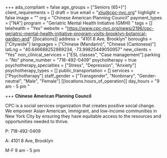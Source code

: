 +++
ada_compliant = false
age_groups = ["Seniors (65+)"]
client_requirements = []
draft = true
email = "xliu@cpc-nyc.org"
highlight = false
image = ""
org = "Chinese American Planning Council"
payment_types = ["NA"]
program = "Geriatric Mental Health Initiative (GMHI) "
tags = []
telehealth = "Yes"
website = "https://www.cpc-nyc.org/news/2196/cpc-geriatric-mental-health-initiative-program-visits-brooklyn-botanical-garden-and"
[[locations]]
address = "4101 8 Ave, Brooklyn"
boroughs = ["Citywide"]
languages = ["Chinese (Mandarin)", "Chinese (Cantonese)"]
latLng = "40.646688252889234, -73.99825449050957"
new_clients = "Yes"
non_clinical_services = ["ESL classes", "Case management"]
parking = "No"
phone_number = "718-492-0409"
psychotherapy = true
psychotherapy_specialties = ["Stress", "Depression", "Anxiety"]
psychotherapy_types = []
public_transportation = []
services = ["Psychotherapy"]
staff_gender = ["Transgender", "Nonbinary", "Gender-neutral", "Male", "Female"]
[[locations.hours_of_operation]]
day_hours = "9 am - 5 pm "

+++
**Chinese American Planning Council** 

CPC is a social services organization that creates positive social change. We empower Asian American, immigrant, and low-income communities in New York City by ensuring they have equitable access to the resources and opportunities needed to thrive.

P: 718-492-0409

A: 4101 8 Ave, Brooklyn

M-F 9 am - 5 pm